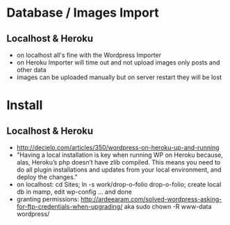 # Database / Images Import

## Localhost & Heroku

- on localhost all's fine with the Wordpress Importer
- on Heroku Importer will time out and not upload images only posts and other data
- images can be uploaded manually but on server restart they will be lost




# Install

## Localhost & Heroku

- http://decielo.com/articles/350/wordpress-on-heroku-up-and-running
- "Having a local installation is key when running WP on Heroku because, alas, Heroku’s php doesn’t have zlib compiled. 
This means you need to do all plugin installations and updates from your local environment, and deploy the changes."
- on localhost: cd Sites; ln -s work/drop-o-folio drop-o-folio; create local db in mamp, edit wp-config ... and done
- granting permissions: http://ardeearam.com/solved-wordpress-asking-for-ftp-credentials-when-upgrading/ aka sudo chown -R www-data wordpress/

